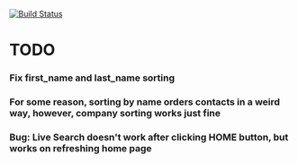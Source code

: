 [![Build Status](https://travis-ci.org/jasperong/tilr-crm.svg?branch=master)](https://travis-ci.org/jasperong/tilr-crm)


# TODO

### Fix first_name and last_name sorting

### For some reason, sorting by name orders contacts in a weird way, however, company sorting works just fine

### Bug: Live Search doesn't work after clicking HOME button, but works on refreshing home page
